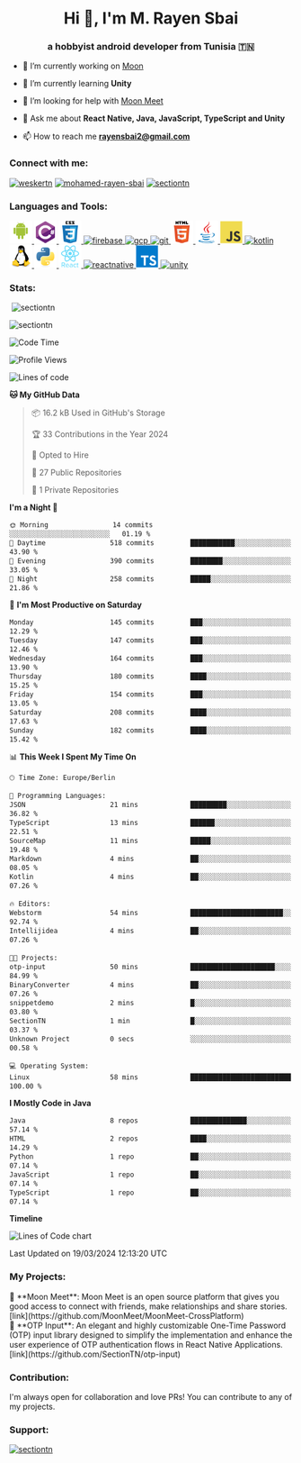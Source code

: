 <h1 style="text-align: center;">Hi 👋, I'm M. Rayen Sbai</h1>
<h3 style="text-align: center;">a hobbyist android developer from Tunisia 🇹🇳</h3>

- 🔭 I’m currently working on [Moon](https://github.com/MoonMeet/)

- 🌱 I’m currently learning **Unity**

- 🤝 I’m looking for help with [Moon Meet](https://github.com/MoonMeet/MoonMeet-CrossPlatform)

- 💬 Ask me about **React Native, Java, JavaScript, TypeScript and Unity**

- 📫 How to reach me **rayensbai2@gmail.com**

<h3 style="text-align: left;">Connect with me:</h3>
<p style="text-align: left;">
<a href="https://twitter.com/weskertn" target="blank"><img style="text-align: center;" src="https://raw.githubusercontent.com/rahuldkjain/github-profile-readme-generator/master/src/images/icons/Social/twitter.svg" alt="weskertn" height="30" width="40" /></a>
<a href="https://linkedin.com/in/mohamed-rayen-sbai" target="blank"><img style="text-align: center;" src="https://raw.githubusercontent.com/rahuldkjain/github-profile-readme-generator/master/src/images/icons/Social/linked-in-alt.svg" alt="mohamed-rayen-sbai" height="30" width="40" /></a>
<a href="https://www.youtube.com/@SectionTN" target="blank"><img style="text-align: center" src="https://raw.githubusercontent.com/rahuldkjain/github-profile-readme-generator/master/src/images/icons/Social/youtube.svg" alt="sectiontn" height="30" width="40" /></a>
</p>

<h3 style="text-align: left">Languages and Tools:</h3>
<p style="text-align: left;"> <a href="https://developer.android.com" target="_blank" rel="noreferrer"> <img src="https://raw.githubusercontent.com/devicons/devicon/master/icons/android/android-original-wordmark.svg" alt="android" width="40" height="40"/> </a> <a href="https://www.w3schools.com/cs/" target="_blank" rel="noreferrer"> <img src="https://raw.githubusercontent.com/devicons/devicon/master/icons/csharp/csharp-original.svg" alt="csharp" width="40" height="40"/> </a> <a href="https://www.w3schools.com/css/" target="_blank" rel="noreferrer"> <img src="https://raw.githubusercontent.com/devicons/devicon/master/icons/css3/css3-original-wordmark.svg" alt="css3" width="40" height="40"/> </a> <a href="https://firebase.google.com/" target="_blank" rel="noreferrer"> <img src="https://www.vectorlogo.zone/logos/firebase/firebase-icon.svg" alt="firebase" width="40" height="40"/> </a> <a href="https://cloud.google.com" target="_blank" rel="noreferrer"> <img src="https://www.vectorlogo.zone/logos/google_cloud/google_cloud-icon.svg" alt="gcp" width="40" height="40"/> </a> <a href="https://git-scm.com/" target="_blank" rel="noreferrer"> <img src="https://www.vectorlogo.zone/logos/git-scm/git-scm-icon.svg" alt="git" width="40" height="40"/> </a> <a href="https://www.w3.org/html/" target="_blank" rel="noreferrer"> <img src="https://raw.githubusercontent.com/devicons/devicon/master/icons/html5/html5-original-wordmark.svg" alt="html5" width="40" height="40"/> </a> <a href="https://www.java.com" target="_blank" rel="noreferrer"> <img src="https://raw.githubusercontent.com/devicons/devicon/master/icons/java/java-original.svg" alt="java" width="40" height="40"/> </a> <a href="https://developer.mozilla.org/en-US/docs/Web/JavaScript" target="_blank" rel="noreferrer"> <img src="https://raw.githubusercontent.com/devicons/devicon/master/icons/javascript/javascript-original.svg" alt="javascript" width="40" height="40"/> </a> <a href="https://kotlinlang.org" target="_blank" rel="noreferrer"> <img src="https://www.vectorlogo.zone/logos/kotlinlang/kotlinlang-icon.svg" alt="kotlin" width="40" height="40"/> </a> <a href="https://www.linux.org/" target="_blank" rel="noreferrer"> <img src="https://raw.githubusercontent.com/devicons/devicon/master/icons/linux/linux-original.svg" alt="linux" width="40" height="40"/> </a> <a href="https://www.python.org" target="_blank" rel="noreferrer"> <img src="https://raw.githubusercontent.com/devicons/devicon/master/icons/python/python-original.svg" alt="python" width="40" height="40"/> </a> <a href="https://reactjs.org/" target="_blank" rel="noreferrer"> <img src="https://raw.githubusercontent.com/devicons/devicon/master/icons/react/react-original-wordmark.svg" alt="react" width="40" height="40"/> </a> <a href="https://reactnative.dev/" target="_blank" rel="noreferrer"> <img src="https://reactnative.dev/img/header_logo.svg" alt="reactnative" width="40" height="40"/> </a> <a href="https://www.typescriptlang.org/" target="_blank" rel="noreferrer"> <img src="https://raw.githubusercontent.com/devicons/devicon/master/icons/typescript/typescript-original.svg" alt="typescript" width="40" height="40"/> </a> <a href="https://unity.com/" target="_blank" rel="noreferrer"> <img src="https://www.vectorlogo.zone/logos/unity3d/unity3d-icon.svg" alt="unity" width="40" height="40"/> </a> </p>

<h3 align="left">Stats:</h3>

<div style="text-align:left;">
<p>&nbsp;<img src="https://github-readme-stats.vercel.app/api?username=sectiontn&show_icons=true&theme=dark&locale=en" alt="sectiontn" /> </p>
<p> <img src="https://github-readme-streak-stats.herokuapp.com/?user=sectiontn&theme=dark" alt="sectiontn" /> </p>
</div>

<!--START_SECTION:SECTIONTN-->
![Code Time](http://img.shields.io/badge/Code%20Time-149%20hrs%2045%20mins-blue)

![Profile Views](http://img.shields.io/badge/Profile%20Views-16-blue)

![Lines of code](https://img.shields.io/badge/From%20Hello%20World%20I%27ve%20Written-1.1%20million%20lines%20of%20code-blue)

**🐱 My GitHub Data** 

> 📦 16.2 kB Used in GitHub's Storage 
 > 
> 🏆 33 Contributions in the Year 2024
 > 
> 💼 Opted to Hire
 > 
> 📜 27 Public Repositories 
 > 
> 🔑 1 Private Repositories 
 > 
**I'm a Night 🦉** 

```text
🌞 Morning                14 commits          ░░░░░░░░░░░░░░░░░░░░░░░░░   01.19 % 
🌆 Daytime                518 commits         ███████████░░░░░░░░░░░░░░   43.90 % 
🌃 Evening                390 commits         ████████░░░░░░░░░░░░░░░░░   33.05 % 
🌙 Night                  258 commits         █████░░░░░░░░░░░░░░░░░░░░   21.86 % 
```
📅 **I'm Most Productive on Saturday** 

```text
Monday                   145 commits         ███░░░░░░░░░░░░░░░░░░░░░░   12.29 % 
Tuesday                  147 commits         ███░░░░░░░░░░░░░░░░░░░░░░   12.46 % 
Wednesday                164 commits         ███░░░░░░░░░░░░░░░░░░░░░░   13.90 % 
Thursday                 180 commits         ████░░░░░░░░░░░░░░░░░░░░░   15.25 % 
Friday                   154 commits         ███░░░░░░░░░░░░░░░░░░░░░░   13.05 % 
Saturday                 208 commits         ████░░░░░░░░░░░░░░░░░░░░░   17.63 % 
Sunday                   182 commits         ████░░░░░░░░░░░░░░░░░░░░░   15.42 % 
```


📊 **This Week I Spent My Time On** 

```text
🕑︎ Time Zone: Europe/Berlin

💬 Programming Languages: 
JSON                     21 mins             █████████░░░░░░░░░░░░░░░░   36.82 % 
TypeScript               13 mins             ██████░░░░░░░░░░░░░░░░░░░   22.51 % 
SourceMap                11 mins             █████░░░░░░░░░░░░░░░░░░░░   19.48 % 
Markdown                 4 mins              ██░░░░░░░░░░░░░░░░░░░░░░░   08.05 % 
Kotlin                   4 mins              ██░░░░░░░░░░░░░░░░░░░░░░░   07.26 % 

🔥 Editors: 
Webstorm                 54 mins             ███████████████████████░░   92.74 % 
Intellijidea             4 mins              ██░░░░░░░░░░░░░░░░░░░░░░░   07.26 % 

🐱‍💻 Projects: 
otp-input                50 mins             █████████████████████░░░░   84.99 % 
BinaryConverter          4 mins              ██░░░░░░░░░░░░░░░░░░░░░░░   07.26 % 
snippetdemo              2 mins              █░░░░░░░░░░░░░░░░░░░░░░░░   03.80 % 
SectionTN                1 min               █░░░░░░░░░░░░░░░░░░░░░░░░   03.37 % 
Unknown Project          0 secs              ░░░░░░░░░░░░░░░░░░░░░░░░░   00.58 % 

💻 Operating System: 
Linux                    58 mins             █████████████████████████   100.00 % 
```

**I Mostly Code in Java** 

```text
Java                     8 repos             ██████████████░░░░░░░░░░░   57.14 % 
HTML                     2 repos             ████░░░░░░░░░░░░░░░░░░░░░   14.29 % 
Python                   1 repo              ██░░░░░░░░░░░░░░░░░░░░░░░   07.14 % 
JavaScript               1 repo              ██░░░░░░░░░░░░░░░░░░░░░░░   07.14 % 
TypeScript               1 repo              ██░░░░░░░░░░░░░░░░░░░░░░░   07.14 % 
```



**Timeline**

![Lines of Code chart](https://raw.githubusercontent.com/SectionTN/SectionTN/main/assets/bar_graph.png)


 Last Updated on 19/03/2024 12:13:20 UTC
<!--END_SECTION:SECTIONTN-->

<h3 style="text-align: left;">My Projects:</h3>
🔸 **Moon Meet**: Moon Meet is an open source platform that gives you good access to connect with friends, make relationships and share stories. [link](https://github.com/MoonMeet/MoonMeet-CrossPlatform)<br>
🔸 **OTP Input**: An elegant and highly customizable One-Time Password (OTP) input library designed to simplify the implementation and enhance the user experience of OTP authentication flows in React Native Applications. [link](https://github.com/SectionTN/otp-input)<br>


<h3 style="text-align: left;">Contribution:</h3>
I'm always open for collaboration and love PRs! You can contribute to any of my projects.

<h3 style="text-align: left;">Support:</h3>
<p><a href="https://www.buymeacoffee.com/sectiontn"> <img style="text-align: left;" src="https://cdn.buymeacoffee.com/buttons/v2/default-yellow.png" height="50" width="210" alt="sectiontn" /></a></p><br><br>
